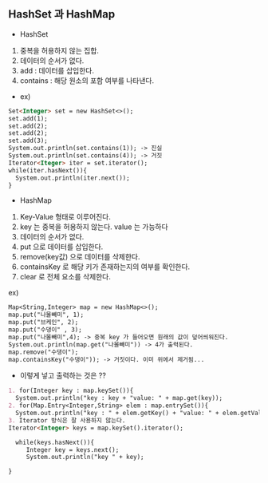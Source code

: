 ## HashSet 과 HashMap 

* HashSet 

1. 중복을 허용하지 않는 집합. 
2. 데이터의 순서가 없다. 
3. add : 데이터를 삽입한다. 
4. contains : 해당 원소의 포함 여부를 나타낸다.

* ex) 
```markdown
Set<Integer> set = new HashSet<>();
set.add(1);
set.add(2);
set.add(2);
set.add(3);
System.out.println(set.contains(1)); -> 진실
System.out.println(set.contains(4)); -> 거짓
Iterator<Iteger> iter = set.iterator();
while(iter.hasNext()){
  System.out.println(iter.next());
} 
```

* HashMap 
1. Key-Value 형태로 이루어진다. 
2. key 는 중복을 허용하지 않는다. value 는 가능하다 
3. 데이터의 순서가 없다. 
4. put 으로 데이터를 삽입한다. 
5. remove(key값) 으로 데이터를 삭제한다. 
6. containsKey 로 해당 키가 존재하는지의 여부를 확인한다. 
7. clear 로 전체 요소를 삭제한다. 

ex)
```markdown
Map<String,Integer> map = new HashMap<>();
map.put("나몰빼미", 1);
map.put("브케인", 2);
map.put("수댕이" , 3);
map.put("나몰빼미",4); -> 중복 key 가 들어오면 원래의 값이 덮어씌워진다.
System.out.println(map.get("나몰빼미")) -> 4가 출력된다.
map.remove("수댕이");
map.containsKey("수댕이")); -> 거짓이다. 이미 위에서 제거됨...
```



* 이렇게 넣고 출력하는 것은 ?? 
```markdown
1. for(Integer key : map.keySet()){
  System.out.println("key : key + "value: " + map.get(key));
2. for(Map.Entry<Integer,String> elem : map.entrySet()){
  System.out.println("key : " + elem.getKey() + "value: " + elem.getValue());
3. Iterator 방식은 잘 사용하지 않는다.
Iterator<Integer> keys = map.keySet().iterator();
```

```markdown
  while(keys.hasNext()){
     Integer key = keys.next();
     System.out.println("key " + key);

}
```










